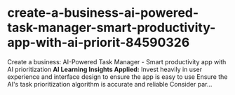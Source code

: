 # create-a-business-ai-powered-task-manager-smart-productivity-app-with-ai-priorit-84590326
Create a business: AI-Powered Task Manager - Smart productivity app with AI prioritization  **AI Learning Insights Applied:**  Invest heavily in user experience and interface design to ensure the app is easy to use  Ensure the AI's task prioritization algorithm is accurate and reliable  Consider par...
